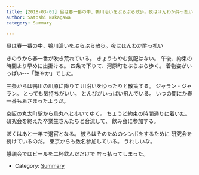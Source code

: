 ```yaml
---
title: [2018-03-01] 昼は春一番の中、鴨川沿いをぶらぶら散歩。夜はほんわか酔っ払い
author: Satoshi Nakagawa
category: Summary

---
```


昼は春一番の中、鴨川沿いをぶらぶら散歩。夜はほんわか酔っ払い

 きのうから春一番が吹き荒れている。
きょうもやむ気配はない。
午後、約束の時間より早めに出掛ける。
四条で下りて、河原町をぶらぶら歩く。
着物姿がいっぱい---「艶やか」でした。

 三条からは鴨川の川原に降りて
川沿いをゆったりと散策する。
ジャラン・ジャラン。
とっても気持ちがいい。
とんびがいっぱい飛んでいる。
いつの間にか春一番もおさまったようだ。

<!--more-->

 京阪の丸太町駅から烏丸へと歩いてゆく。
ちょうど約束の時間通りに着いた。
研究会を終えた卒業生さんたちと合流して、
飲み会に参加する。

 ぼくはあと一年で退官となる。
彼らはそのためのシンポをするために
研究会を続けているのだ。
東京からも数名参加している。
うれしいな。

 懇親会ではビールを二杯飲んだだけで
酔っ払ってしまった。

- Category: [Summary](https://merapano.github.io/categories.html#Summary)

